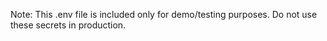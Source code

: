 Note: This .env file is included only for demo/testing purposes. Do not use these secrets in production.

